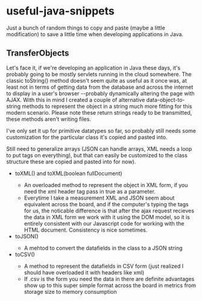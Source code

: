 # useful-java-snippets
Just a bunch of random things to copy and paste (maybe a little modification) to save a little time when developing applications in Java.


<h2>TransferObjects</h2>
<p>Let's face it, if we're developing an application in Java these days, it's probably going to be mostly servlets running in the cloud somewhere. The classic toString() method doesn't seem quite as useful as it once was, at least not in terms of getting data from the database and across the internet to display in a user's browser --probably dynamically altering the page with AJAX. With this in mind I created a couple of alternative data-object-to-string methods to represent the object in a string much more fitting for this modern scenario. Please note these return strings ready to be transmitted, these methods aren't writing files.</p>
<p>I've only set it up for primitive datatypes so far, so probably still needs some customization for the particular class it's copied and pasted into.</p>
<p>Still need to generalize arrays (JSON can handle arrays, XML needs a loop to put tags on everything), but that can easily be customized to the class structure these are copied and pasted into for now).</p>
<ul>
  <li>toXML() and toXML(boolean fullDocument)</li>
    <ul>
      <li>An overloaded method to represent the object in XML form, if you need the xml header tag pass in true as a parameter.</li>
      <li>Everytime I take a measurement XML and JSON seem about equivalent across the board, and if the computer's typing the tags for us, the noticable difference is that after the ajax request recieves the data in XML form we work with it using the DOM model, so it is entirely consistent with our Javascript code for working with the HTML document. Consistency is nice sometimes.</li>
    </ul>
  <li>toJSON()</li>
    <ul>
      <li>A mehtod to convert the datafields in the class to a JSON string</li>
    </ul>
  <li>toCSV()</li>
    <ul>
      <li>A method to represent the datafields in CSV form (just realized I should have overloaded it with headers like xml)</li>
      <li>If .csv is the form you need the data in there are definite advantages show up to this super simple format across the board in metrics from storage size to memory consumption</li>
    </ul>
</ul>




